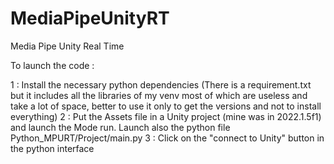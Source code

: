 # MediaPipeUnityRT

Media Pipe Unity Real Time 

To launch the code : 

1 : Install the necessary python dependencies (There is a requirement.txt but it includes all the libraries of my venv
   most of which are useless and take a lot of space, better to use it only to get the versions and not to install everything)
2 : Put the Assets file in a Unity project (mine was in 2022.1.5f1) and launch the Mode run. Launch also the
  python file Python_MPURT/Project/main.py 
3 : Click on the "connect to Unity" button in the python interface 

